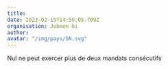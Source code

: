 ```yaml
---
title: 
date: 2023-02-15T14:56:05.709Z
organisation: Jobeen bi
author: 
avatar: "/img/pays/SN.svg"
---
```


Nul ne peut exercer plus de deux mandats consécutifs 